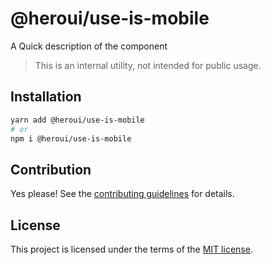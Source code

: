 # @heroui/use-is-mobile

A Quick description of the component

> This is an internal utility, not intended for public usage.

## Installation

```sh
yarn add @heroui/use-is-mobile
# or
npm i @heroui/use-is-mobile
```

## Contribution

Yes please! See the
[contributing guidelines](https://github.com/frontio-ai/heroui/blob/master/CONTRIBUTING.md)
for details.

## License

This project is licensed under the terms of the
[MIT license](https://github.com/frontio-ai/heroui/blob/master/LICENSE).
